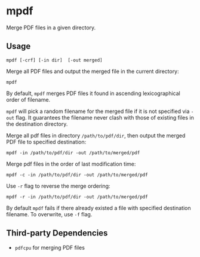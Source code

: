 # mpdf

Merge PDF files in a given directory.

## Usage
```shell
mpdf [-crf] [-in dir]  [-out merged]
```

Merge all PDF files and output the merged file in the current directory:
```shell
mpdf
```

By default, `mpdf` merges PDF files it found in ascending lexicographical order of filename.

`mpdf` will pick a random filename for the merged file if it is not specified via `-out` flag. It guarantees the filename never clash with those of existing files in the destination directory.

Merge all pdf files in directory `/path/to/pdf/dir`, then output the merged PDF file to specified destination:
```shell
mpdf -in /path/to/pdf/dir -out /path/to/merged/pdf
```

Merge pdf files in the order of last modification time:
```shell
mpdf -c -in /path/to/pdf/dir -out /path/to/merged/pdf

``` 

Use `-r` flag to reverse the merge ordering:
```shell
mpdf -r -in /path/to/pdf/dir -out /path/to/merged/pdf
``` 

By default `mpdf` fails if there already existed a file with specified destination filename. To overwrite, use `-f` flag.

## Third-party Dependencies

* `pdfcpu` for merging PDF files
